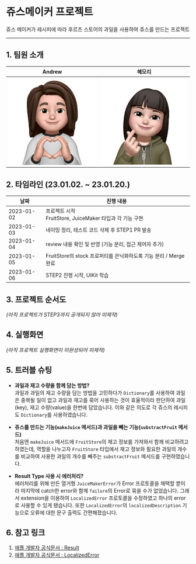 # 쥬스메이커 프로젝트
쥬스 메이커가 레시피에 따라 후르츠 스토어의 과일을 사용하여 쥬스를 만드는 프로젝트

---
## 1. 팀원 소개
|Andrew|혜모리|
|---|---|
|<img src="https://github.com/Andrew-0411/ios-juice-maker/blob/step1/images/Andrew.png" width="250">|<img src="https://github.com/Andrew-0411/ios-juice-maker/blob/step1/images/hyemory.png" width="250">|

## 2. 타임라인 (23.01.02. ~ 23.01.20.)
|날짜|진행 내용|
|---|---|
|2023-01-02|프로젝트 시작 <br/> FruitStore, JuiceMaker 타입과 각 기능 구현|
|2023-01-03|네이밍 정리, 테스트 코드 삭제 후 STEP1 PR 발송|
|2023-01-04|review 내용 확인 및 반영 (기능 분리, 접근 제어자 추가)|
|2023-01-05|FruitStore의 stock 프로퍼티를 은닉화하도록 기능 분리 / Merge 완료|
|2023-01-06|STEP2 진행 시작, UIKit 학습|

## 3. 프로젝트 순서도
*(아직 프로젝트가 STEP3까지 공개되지 않아 미제작)*

## 4. 실행화면
*(아직 프로젝트 실행화면이 미완성되어 미제작)*

## 5. 트러블 슈팅
- **과일과 재고 수량을 함께 담는 방법?** <br/> 
과일과 과일의 재고 수량을 담는 방법을 고민하다가 `Dictionary`를 사용하여 과일은 중복될 일이 없고 과일과 재고를 묶어 사용하는 것이 효율적이라 판단하여 과일(key), 재고 수량(value)을 한번에 담았습니다.
이와 같은 의도로 각 쥬스의 레시피도 `Dictionary`를 사용하였습니다.

- **쥬스를 만드는 기능(`makeJuice` 메서드)과 과일을 빼는 기능(`substractFruit` 메서드)** <br/> 
처음엔 `makeJuice` 메서드에 `FruitStore`의 재고 정보를 가져와서 함께 비교하려고 하였는데, 역할을 나누고자 `FruitStore` 타입에서 재고 정보와 필요한 과일의 개수를 비교하여 사용한 과일의 개수를 빼주는 `substractFruit` 메서드를 구현하였습니다.

- **Result Type 사용 시 에러처리?** <br/> 
에러처리를 위해 만든 열거형 `JuiceMakerError`가 Error 프로토콜을 채택할 뿐이라 마지막에 catch한 error와 함께 `failure`의 Error로 묶을 수가 없었습니다. 그래서 extension을 이용하여 `LocalizedError` 프로토콜을 수정하였고 하나의 error로 사용할 수 있게 됐습니다. 또한 `LocalizedError`의 `localizedDescription` 기능으로 오류에 대한 문구 출력도 간편해졌습니다.

## 6. 참고 링크
1. [애플 개발자 공식문서 : Result](https://developer.apple.com/documentation/swift/result)
2. [애플 개발자 공식문서 : LocalizedError](https://developer.apple.com/documentation/foundation/localizederror)
